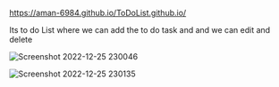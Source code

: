 https://aman-6984.github.io/ToDoList.github.io/

Its to do List where we can add the to do task and and we can edit and delete

![Screenshot 2022-12-25 230046](https://user-images.githubusercontent.com/121392777/209477135-0ea13121-60da-45d9-a0b4-7a8d5ca4a641.png)

![Screenshot 2022-12-25 230135](https://user-images.githubusercontent.com/121392777/209477136-fa224bff-cec5-4af0-a107-8a963cfd2722.png)
